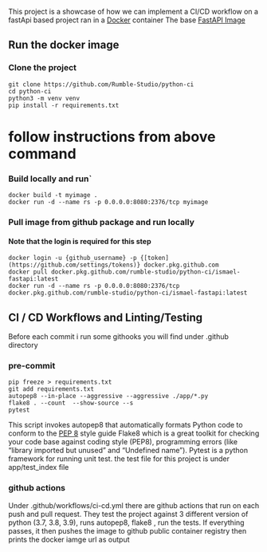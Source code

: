 
This project is a showcase of how we can implement a CI/CD workflow on a fastApi based project ran in
a [Docker](https://docs.docker.com/get-started) container
The base [FastAPI Image](https://github.com/tiangolo/uvicorn-gunicorn-fastapi-docker)

## Run the docker image



### Clone the project

```shell script
git clone https://github.com/Rumble-Studio/python-ci
cd python-ci
python3 -m venv venv
pip install -r requirements.txt
````


# follow instructions from above command


### Build locally and run`

`````shell script
docker build -t myimage .
docker run -d --name rs -p 0.0.0.0:8080:2376/tcp myimage
`````

### Pull image from github package and run locally
#### Note that the login is required for this step

`````shell script
docker login -u {github_username} -p {[token](https://github.com/settings/tokens)} docker.pkg.github.com
docker pull docker.pkg.github.com/rumble-studio/python-ci/ismael-fastapi:latest
docker run -d --name rs -p 0.0.0.0:8080:2376/tcp docker.pkg.github.com/rumble-studio/python-ci/ismael-fastapi:latest
`````


## CI / CD Workflows and Linting/Testing

Before each commit i run some githooks you will find under .github directory

### pre-commit

`````shell script
pip freeze > requirements.txt
git add requirements.txt
autopep8 --in-place --aggressive --aggressive ./app/*.py
flake8 . --count  --show-source --s
pytest
`````


This script invokes autopep8 that automatically formats Python code to conform to the [PEP 8](https://www.python.org/dev/peps/pep-0008/) style guide
Flake8 which is a great toolkit for checking your code base against coding style (PEP8), programming errors (like “library imported but unused” and “Undefined name”).
Pytest is a python framework for running unit test. the test file for this project is under app/test_index file

### github actions

Under .github/workflows/ci-cd.yml there are github actions that run on each push and pull request.
They test the project against 3 different version of python (3.7, 3.8, 3.9), runs autopep8, flake8 , run the tests.
If everything passes, it then pushes the image to github public container registry then prints the docker iamge url as output